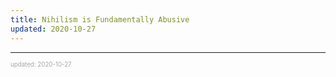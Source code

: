 ```yaml
---
title: Nihilism is Fundamentally Abusive
updated: 2020-10-27
---
```


---

<sup><sub><font color="#a6a6a6">updated: 2020-10-27</font></sub></sup>
